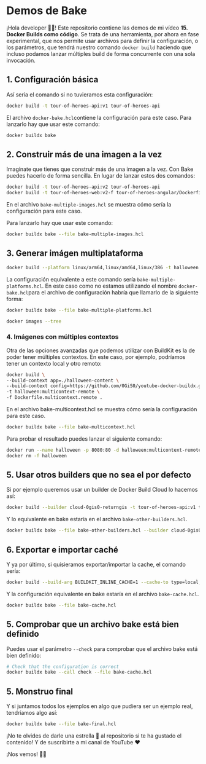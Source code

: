 # Demos de Bake

¡Hola developer 👋🏻! Este repositorio contiene las demos de mi vídeo **15. Docker Builds como código**. Se trata de una herramienta, por ahora en fase experimental, que nos permite usar archivos para definir la configuración, o los parámetros, que tendrá nuestro comando `docker build` haciendo que incluso podamos lanzar múltiples build de forma concurrente con una sola invocación.


## 1. Configuración básica

Así sería el comando si no tuvieramos esta configuración:

```bash
docker build -t tour-of-heroes-api:v1 tour-of-heroes-api
```
El archivo `docker-bake.hcl`contiene la configuración para este caso. Para lanzarlo hay que usar este comando:

```bash
docker buildx bake
```

## 2. Construir más de una imagen a la vez

Imagínate que tienes que construir más de una imagen a la vez. Con Bake puedes hacerlo de forma sencilla. En lugar de lanzar estos dos comandos:

```bash
docker build -t tour-of-heroes-api:v2 tour-of-heroes-api
docker build -t tour-of-heroes-web:v2-f tour-of-heroes-angular/Dockerfile.gh-copilot tour-of-heroes-angular
```

En el archivo `bake-multiple-images.hcl` se muestra cómo sería la configuración para este caso.

Para lanzarlo hay que usar este comando:

```bash
docker buildx bake --file bake-multiple-images.hcl
```

## 3. Generar imágen multiplataforma

```bash
docker build --platform linux/arm64,linux/amd64,linux/386 -t halloween:v1 .
```

La configuración equivalente a este comando sería `bake-multiple-platforms.hcl`. En este caso como no estamos utilizando el nombre `docker-bake.hcl`para el archivo de configuración habría que llamarlo de la siguiente forma:

```bash
docker buildx bake --file bake-multiple-platforms.hcl 

docker images --tree
```

### 4. Imágenes con múltiples contextos

Otra de las opciones avanzadas que podemos utilizar con BuildKit es la de poder tener múltiples contextos. En este caso, por ejemplo, podríamos tener un contexto local y otro remoto:

```bash
docker build \
--build-context app=./halloween-content \
--build-context config=https://github.com/0GiS0/youtube-docker-buildx.git#main \
-t halloween:multicontext-remote \
-f Dockerfile.multicontext.remote .
```

En el archivo bake-multicontext.hcl se muestra cómo sería la configuración para este caso.

```bash
docker buildx bake --file bake-multicontext.hcl
```

Para probar el resultado puedes lanzar el siguiente comando:

```bash
docker run --name halloween -p 8080:80 -d halloween:multicontext-remote 
docker rm -f halloween
```


## 5. Usar otros builders que no sea el por defecto

Si por ejemplo queremos usar un builder de Docker Build Cloud lo hacemos así:

```bash
docker build --builder cloud-0gis0-returngis -t tour-of-heroes-api:v1 tour-of-heroes-api
```

Y lo equivalente en bake estaría en el archivo `bake-other-builders.hcl`.

```bash
docker buildx bake --file bake-other-builders.hcl --builder cloud-0gis0-returngis
```


## 6. Exportar e importar caché

Y ya por último, si quisieramos exportar/importar la cache, el comando sería:

```bash
docker build --build-arg BUILDKIT_INLINE_CACHE=1 --cache-to type=local,dest=./cache -t tour-of-heroes-angular .
```

Y la configuración equivalente en bake estaría en el archivo `bake-cache.hcl`.

```bash
docker buildx bake --file bake-cache.hcl
```

## 5. Comprobar que un archivo bake está bien definido

Puedes usar el parámetro `--check` para comprobar que el archivo bake está bien definido:

```bash
# Check that the configuration is correct
docker buildx bake --call check --file bake-cache.hcl
```

## 5. Monstruo final

Y si juntamos todos los ejemplos en algo que pudiera ser un ejemplo real, tendríamos algo así:

```bash
docker buildx bake --file bake-final.hcl
```

¡No te olvides de darle una estrella 🌟 al repositorio si te ha gustado el contenido! Y de suscribirte a mi canal de YouTube ❤️

¡Nos vemos! 👋🏻